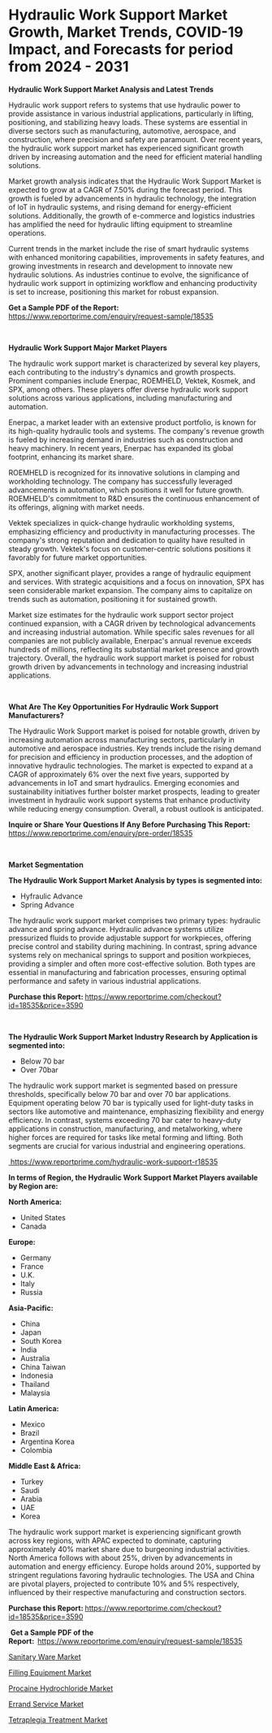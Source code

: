 <p><h1>Hydraulic Work Support Market Growth, Market Trends, COVID-19 Impact, and Forecasts for period from 2024 - 2031</h1></p><p><strong>Hydraulic Work Support Market Analysis and Latest Trends</strong></p>
<p><p>Hydraulic work support refers to systems that use hydraulic power to provide assistance in various industrial applications, particularly in lifting, positioning, and stabilizing heavy loads. These systems are essential in diverse sectors such as manufacturing, automotive, aerospace, and construction, where precision and safety are paramount. Over recent years, the hydraulic work support market has experienced significant growth driven by increasing automation and the need for efficient material handling solutions.</p><p>Market growth analysis indicates that the Hydraulic Work Support Market is expected to grow at a CAGR of 7.50% during the forecast period. This growth is fueled by advancements in hydraulic technology, the integration of IoT in hydraulic systems, and rising demand for energy-efficient solutions. Additionally, the growth of e-commerce and logistics industries has amplified the need for hydraulic lifting equipment to streamline operations.</p><p>Current trends in the market include the rise of smart hydraulic systems with enhanced monitoring capabilities, improvements in safety features, and growing investments in research and development to innovate new hydraulic solutions. As industries continue to evolve, the significance of hydraulic work support in optimizing workflow and enhancing productivity is set to increase, positioning this market for robust expansion.</p></p>
<p><strong>Get a Sample PDF of the Report:&nbsp;</strong> <a href="https://www.reportprime.com/enquiry/request-sample/18535?utm_campaign=13&utm_medium=2&utm_source=Github&utm_content=ia&utm_term=21112024&utm_id=hydraulic-work-support">https://www.reportprime.com/enquiry/request-sample/18535</a></p>
<p>&nbsp;</p>
<p><strong>Hydraulic Work Support Major Market Players</strong></p>
<p><p>The hydraulic work support market is characterized by several key players, each contributing to the industry's dynamics and growth prospects. Prominent companies include Enerpac, ROEMHELD, Vektek, Kosmek, and SPX, among others. These players offer diverse hydraulic work support solutions across various applications, including manufacturing and automation.</p><p>Enerpac, a market leader with an extensive product portfolio, is known for its high-quality hydraulic tools and systems. The company's revenue growth is fueled by increasing demand in industries such as construction and heavy machinery. In recent years, Enerpac has expanded its global footprint, enhancing its market share.</p><p>ROEMHELD is recognized for its innovative solutions in clamping and workholding technology. The company has successfully leveraged advancements in automation, which positions it well for future growth. ROEMHELD's commitment to R&D ensures the continuous enhancement of its offerings, aligning with market needs.</p><p>Vektek specializes in quick-change hydraulic workholding systems, emphasizing efficiency and productivity in manufacturing processes. The company's strong reputation and dedication to quality have resulted in steady growth. Vektek's focus on customer-centric solutions positions it favorably for future market opportunities.</p><p>SPX, another significant player, provides a range of hydraulic equipment and services. With strategic acquisitions and a focus on innovation, SPX has seen considerable market expansion. The company aims to capitalize on trends such as automation, positioning it for sustained growth.</p><p>Market size estimates for the hydraulic work support sector project continued expansion, with a CAGR driven by technological advancements and increasing industrial automation. While specific sales revenues for all companies are not publicly available, Enerpac's annual revenue exceeds hundreds of millions, reflecting its substantial market presence and growth trajectory. Overall, the hydraulic work support market is poised for robust growth driven by advancements in technology and increasing industrial applications.</p></p>
<p>&nbsp;</p>
<p><strong>What Are The Key Opportunities For Hydraulic Work Support Manufacturers?</strong></p>
<p><p>The Hydraulic Work Support market is poised for notable growth, driven by increasing automation across manufacturing sectors, particularly in automotive and aerospace industries. Key trends include the rising demand for precision and efficiency in production processes, and the adoption of innovative hydraulic technologies. The market is expected to expand at a CAGR of approximately 6% over the next five years, supported by advancements in IoT and smart hydraulics. Emerging economies and sustainability initiatives further bolster market prospects, leading to greater investment in hydraulic work support systems that enhance productivity while reducing energy consumption. Overall, a robust outlook is anticipated.</p></p>
<p><strong>Inquire or Share Your Questions If Any Before Purchasing This Report:</strong> <a href="https://www.reportprime.com/enquiry/pre-order/18535?utm_campaign=13&utm_medium=2&utm_source=Github&utm_content=ia&utm_term=21112024&utm_id=hydraulic-work-support">https://www.reportprime.com/enquiry/pre-order/18535</a></p>
<p>&nbsp;</p>
<p><strong>Market Segmentation</strong></p>
<p><strong>The Hydraulic Work Support Market Analysis by types is segmented into:</strong></p>
<p><ul><li>Hyfraulic Advance</li><li>Spring Advance</li></ul></p>
<p><p>The hydraulic work support market comprises two primary types: hydraulic advance and spring advance. Hydraulic advance systems utilize pressurized fluids to provide adjustable support for workpieces, offering precise control and stability during machining. In contrast, spring advance systems rely on mechanical springs to support and position workpieces, providing a simpler and often more cost-effective solution. Both types are essential in manufacturing and fabrication processes, ensuring optimal performance and safety in various industrial applications.</p></p>
<p><strong>Purchase this Report:&nbsp;</strong><a href="https://www.reportprime.com/checkout?id=18535&price=3590&utm_campaign=13&utm_medium=2&utm_source=Github&utm_content=ia&utm_term=21112024&utm_id=hydraulic-work-support">https://www.reportprime.com/checkout?id=18535&price=3590</a></p>
<p>&nbsp;</p>
<p><strong>The Hydraulic Work Support Market Industry Research by Application is segmented into:</strong></p>
<p><ul><li>Below 70 bar</li><li>Over 70bar</li></ul></p>
<p><p>The hydraulic work support market is segmented based on pressure thresholds, specifically below 70 bar and over 70 bar applications. Equipment operating below 70 bar is typically used for light-duty tasks in sectors like automotive and maintenance, emphasizing flexibility and energy efficiency. In contrast, systems exceeding 70 bar cater to heavy-duty applications in construction, manufacturing, and metalworking, where higher forces are required for tasks like metal forming and lifting. Both segments are crucial for various industrial and engineering operations.</p></p>
<p><a href="https://www.reportprime.com/hydraulic-work-support-r18535?utm_campaign=13&utm_medium=2&utm_source=Github&utm_content=ia&utm_term=21112024&utm_id=hydraulic-work-support">&nbsp;https://www.reportprime.com/hydraulic-work-support-r18535</a></p>
<p><strong>In terms of Region, the Hydraulic Work Support Market Players available by Region are:</strong></p>
<p>
    <p> <strong> North America: </strong>
        <ul>
            <li>United States</li>
            <li>Canada</li>
        </ul>
        </p> 
    <p> <strong> Europe: </strong>
        <ul>
            <li>Germany</li>
            <li>France</li>
            <li>U.K.</li>
            <li>Italy</li>
            <li>Russia</li>
        </ul>
        </p> 
    <p> <strong> Asia-Pacific: </strong>
        <ul>
            <li>China</li>
            <li>Japan</li>
            <li>South Korea</li>
            <li>India</li>
            <li>Australia</li>
            <li>China Taiwan</li>
            <li>Indonesia</li>
            <li>Thailand</li>
            <li>Malaysia</li>
        </ul>
        </p> 
    <p> <strong> Latin America: </strong>
        <ul>
            <li>Mexico</li>
            <li>Brazil</li>
            <li>Argentina Korea</li>
            <li>Colombia</li>
        </ul>
        </p> 
    <p> <strong> Middle East & Africa: </strong>
        <ul>
            <li>Turkey</li>
            <li>Saudi</li>
            <li>Arabia</li>
            <li>UAE</li>
            <li>Korea</li>
        </ul>
    </p>
    </p>
<p><p>The hydraulic work support market is experiencing significant growth across key regions, with APAC expected to dominate, capturing approximately 40% market share due to burgeoning industrial activities. North America follows with about 25%, driven by advancements in automation and energy efficiency. Europe holds around 20%, supported by stringent regulations favoring hydraulic technologies. The USA and China are pivotal players, projected to contribute 10% and 5% respectively, influenced by their respective manufacturing and construction sectors.</p></p>
<p><strong>Purchase this Report: </strong><a href="https://www.reportprime.com/checkout?id=18535&price=3590&utm_campaign=13&utm_medium=2&utm_source=Github&utm_content=ia&utm_term=21112024&utm_id=hydraulic-work-support">https://www.reportprime.com/checkout?id=18535&price=3590</a></p>
<p>&nbsp;<strong>Get a Sample PDF of the Report:&nbsp;&nbsp;</strong><a href="https://www.reportprime.com/enquiry/request-sample/18535?utm_campaign=13&utm_medium=2&utm_source=Github&utm_content=ia&utm_term=21112024&utm_id=hydraulic-work-support">https://www.reportprime.com/enquiry/request-sample/18535</a></p>
<p><strong></strong></p>
<p><p><a href="https://github.com/MarciaRunte/Market-Research-Report-List-1/blob/main/sanitary-ware-market.md?utm_campaign=13&utm_medium=2&utm_source=Github&utm_content=ia&utm_term=21112024&utm_id=hydraulic-work-support">Sanitary Ware Market</a></p><p><a href="https://github.com/Chiragrp22/Market-Research-Report-List-6/blob/main/filling-equipment-market.md?utm_campaign=13&utm_medium=2&utm_source=Github&utm_content=ia&utm_term=21112024&utm_id=hydraulic-work-support">Filling Equipment Market</a></p><p><a href="https://issuu.com/reportprime-2/docs/procaine-hydrochloride-market-size-_7207819e9973e2?utm_campaign=13&utm_medium=2&utm_source=Github&utm_content=ia&utm_term=21112024&utm_id=hydraulic-work-support">Procaine Hydrochloride Market</a></p><p><a href="https://www.linkedin.com/pulse/errand-service-market-growth-outlook-comprehensive-analysis-size-rzvtc?utm_campaign=13&utm_medium=2&utm_source=Github&utm_content=ia&utm_term=21112024&utm_id=hydraulic-work-support">Errand Service Market</a></p><p><a href="https://issuu.com/reportprime-2/docs/tetraplegia-treatment-market-size-2_78466673530b23?utm_campaign=13&utm_medium=2&utm_source=Github&utm_content=ia&utm_term=21112024&utm_id=hydraulic-work-support">Tetraplegia Treatment Market</a></p></p>